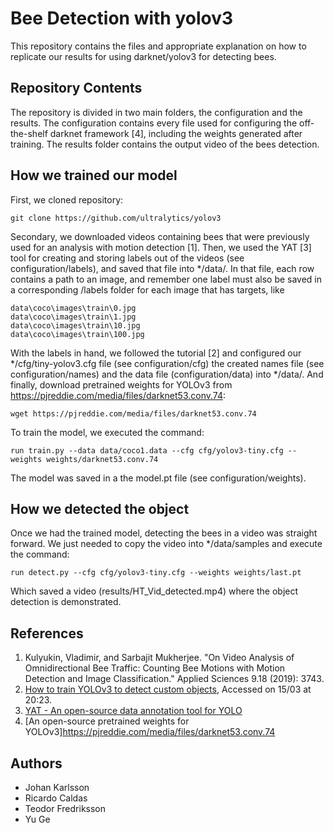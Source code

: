 # Bee Detection with yolov3
This repository contains the files and appropriate explanation on how to replicate our results for using darknet/yolov3 for detecting bees.

## Repository Contents

The repository is divided in two main folders, the configuration and the results. The configuration contains every file used for configuring the off-the-shelf darknet framework \[4\], including the weights generated after training. The results folder contains the output video of the bees detection.

## How we trained our model
First, we cloned repository:
```
git clone https://github.com/ultralytics/yolov3
```

Secondary, we downloaded videos containing bees that were previously used for an analysis with motion detection \[1\]. Then, we used the YAT \[3\] tool for creating and storing labels out of the videos (see configuration/labels), and saved that file into */data/. In that file, each row contains a path to an image, and remember one label must also be saved in a corresponding /labels folder for each image that has targets, like
```
data\coco\images\train\0.jpg
data\coco\images\train\1.jpg
data\coco\images\train\10.jpg
data\coco\images\train\100.jpg
```


With the labels in hand, we followed the tutorial \[2\] and configured our */cfg/tiny-yolov3.cfg file (see configuration/cfg) the created names file (see configuration/names) and the data file (configuration/data) into */data/. And finally, download pretrained weights for YOLOv3 from https://pjreddie.com/media/files/darknet53.conv.74:
```
wget https://pjreddie.com/media/files/darknet53.conv.74
```

To train the model, we executed the command:
```
run train.py --data data/coco1.data --cfg cfg/yolov3-tiny.cfg --weights weights/darknet53.conv.74 
```

The model was saved in a the model.pt file (see configuration/weights).

## How we detected the object

Once we had the trained model, detecting the bees in a video was straight forward. We just needed to copy the video into */data/samples and execute the command:
```
run detect.py --cfg cfg/yolov3-tiny.cfg --weights weights/last.pt
```

Which saved a video (results/HT_Vid_detected.mp4) where the object detection is demonstrated.

## References
1. Kulyukin, Vladimir, and Sarbajit Mukherjee. "On Video Analysis of Omnidirectional Bee Traffic: Counting Bee Motions with Motion Detection and Image Classification." Applied Sciences 9.18 (2019): 3743.
2. [How to train YOLOv3 to detect custom objects](https://medium.com/@manivannan_data/how-to-train-yolov3-to-detect-custom-objects-ccbcafeb13d2), Accessed on 15/03 at 20:23.
3. [YAT - An open-source data annotation tool for YOLO](https://medium.com/@vinay.dec26/yat-an-open-source-data-annotation-tool-for-yolo-8bb75bce1767)
4. [An open-source pretrained weights for YOLOv3]https://pjreddie.com/media/files/darknet53.conv.74

## Authors
* Johan Karlsson
* Ricardo Caldas
* Teodor Fredriksson
* Yu Ge
